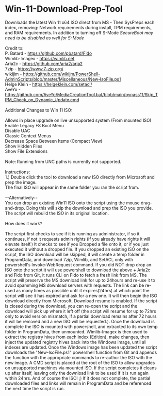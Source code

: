 # Win-11-Download-Prep-Tool<br>
Downloads the latest Win 11 x64 ISO direct from MS - Then SysPreps each index, removing: Network requirements during install, TPM requirements, and RAM requirements. In addition to turning off S-Mode *SecureBoot may need to be disabled as well for S-Mode*<br>
<br>
Credit to:<br>
P. Batard - <a href="https://github.com/pbatard/Fido">https://github.com/pbatard/Fido</a><br>
Wimlib-Imagex - <a href="https://wimlib.net">https://wimlib.net</a><br>
Aria2c - <a href="https://github.com/aria2/aria2">https://github.com/aria2/aria2</a><br>
7zip - <a href="https://www.7-zip.org/">https://www.7-zip.org/</a><br>
wikijim - <a href="https://github.com/wikijm/PowerShell-AdminScripts/blob/master/Miscellaneous/New-IsoFile.ps1">https://github.com/wikijm/PowerShell-AdminScripts/blob/master/Miscellaneous/New-IsoFile.ps1</a><br>
Helge Klein - <a href="https://helgeklein.com/setacl/">https://helgeklein.com/setacl/</a><br>
AveYo - <a href="https://github.com/AveYo/MediaCreationTool.bat/blob/main/bypass11/Skip_TPM_Check_on_Dynamic_Update.cmd">https://github.com/AveYo/MediaCreationTool.bat/blob/main/bypass11/Skip_TPM_Check_on_Dynamic_Update.cmd</a></br>
<br>
Additional Changes to Win 11 ISO:<br>
<br>
Allows in place upgrade on live unsupported system (From mounted ISO)<br>
Enable Legacy F8 Boot Menu<br>
Disable UAC<br>
Classic Context Menus<br>
Decrease Space Between Items (Compact View)<br>
Show Hidden Files<br>
Show File Extensions<br>
<br>
Note: Running from UNC paths is currently not supported.<br>
<br>
Instructions:<br>
1.) Double click the tool to download a new ISO directly from Microsoft and prep the image. <br>
The final ISO will appear in the same folder you ran the script from.<br>
<br>
--Alternatively--<br>
You can drop an existing Win11 ISO onto the script using the mouse drag-and-drop. Doing this will skip the download and prep the ISO you provide. The script will rebuild the ISO in its original location.<br>
<br>
How does it work?<br>
<br>
The script first checks to see if it is running as administrator, if so it continues, if not it requests admin rights (if you already have rights it will
elevate itself.) It checks to see if you Dropped a file onto it, or if you just executed it without a dropped file. If you dropped an existing ISO on the
script, the ISO download will be skipped, it will create a temp folder in ProgramData, and download 7zip, Wimlib, and SetACL only with powershell's Invoke-WebRequest
command. If you did NOT drop drop an ISO onto the script it will use powershell to download the above + Aria2c and Fido from Git, it runs CLI on Fido 
to fetch a fresh link from MS. The script will preserve the MS download link for up to 24hours and re-use it to avoid spamming MS download servers with requests. 
The link can be re-used as many times as possible until it expires(24hrs) at which point the script will see it has expired and ask for a new one. It will then 
begin the ISO download directly from Microsoft. Download resume is enabled. If the script is closed during the download, you can re-open the script and the 
download will pick up where it left off (the script will resume for up to 72hrs only to avoid version mismatch, if a partial download remains after 72 hours 
it will be removed and a new ISO will be requested.). Once the download is complete the ISO is mounted with powershell, and extracted to its own temp folder in 
ProgramData, then unmounted. Wimlib-Imagex is then used to extract the registry hives from each index (Edition), make changes, then inject the updated registry 
hives back into the Windows image, until all indexes are updated. Once the Windows image has been updated the script downloads the "New-IsoFile.ps1" powershell 
function from Git and appends the function with the appropriate commands to re-author the ISO with the new image. A CMD script is placed at the root of the ISO to
allow upgrades on unsupported machines via mounted ISO. If the script completes it cleans up after itself, leaving only the download link to be used if it is run 
again within 24hrs. And of course the ISO! ;) If it does not complete, the partial downloaded files and links will remain in ProgramData and be referenced the next
time the script is run.
